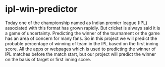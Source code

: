 # ipl-win-predictor

Today one of the championship named as Indian premier league (IPL) associated with this format has grown rapidly. But cricket is always said it is a game of uncertainty.
Predicting the winner of the tournament or the game has an area of concern for many fans.
So in this project we will predict the probable percentage of winning of team in the IPL based on the first inning score. 
All the apps or webpages which is used to predicting the winner of IPL matches before the match start, but our project will predict the winner on the basis of target or first inning score. 
